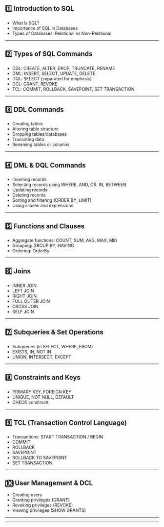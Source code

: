 ## 1️⃣ **Introduction to SQL**

* What is SQL?
* Importance of SQL in Databases
* Types of Databases: Relational vs Non-Relational

---

## 2️⃣ **Types of SQL Commands**

* DDL: CREATE, ALTER, DROP, TRUNCATE, RENAME
* DML: INSERT, SELECT, UPDATE, DELETE
* DQL: SELECT (separated for emphasis)
* DCL: GRANT, REVOKE
* TCL: COMMIT, ROLLBACK, SAVEPOINT, SET TRANSACTION

---

## 3️⃣ **DDL Commands**

* Creating tables
* Altering table structure
* Dropping tables/databases
* Truncating data
* Renaming tables or columns

---

## 4️⃣ **DML & DQL Commands**

* Inserting records
* Selecting records using WHERE, AND, OR, IN, BETWEEN
* Updating records
* Deleting records
* Sorting and filtering (ORDER BY, LIMIT)
* Using aliases and expressions

---

## 5️⃣ **Functions and Clauses**

* Aggregate functions: COUNT, SUM, AVG, MAX, MIN
* Grouping: GROUP BY, HAVING
* Ordering: OrderBy

---

## 6️⃣ **Joins**

* INNER JOIN
* LEFT JOIN
* RIGHT JOIN
* FULL OUTER JOIN
* CROSS JOIN
* SELF JOIN

---

## 7️⃣ **Subqueries & Set Operations**

* Subqueries (in SELECT, WHERE, FROM)
* EXISTS, IN, NOT IN
* UNION, INTERSECT, EXCEPT

---

## 8️⃣ **Constraints and Keys**

* PRIMARY KEY, FOREIGN KEY
* UNIQUE, NOT NULL, DEFAULT
* CHECK constraint

---

## 9️⃣ **TCL (Transaction Control Language)**

* Transactions: START TRANSACTION / BEGIN
* COMMIT
* ROLLBACK
* SAVEPOINT
* ROLLBACK TO SAVEPOINT
* SET TRANSACTION

---

## 🔟 **User Management & DCL**

* Creating users
* Granting privileges (GRANT)
* Revoking privileges (REVOKE)
* Viewing privileges (SHOW GRANTS)

---

---

